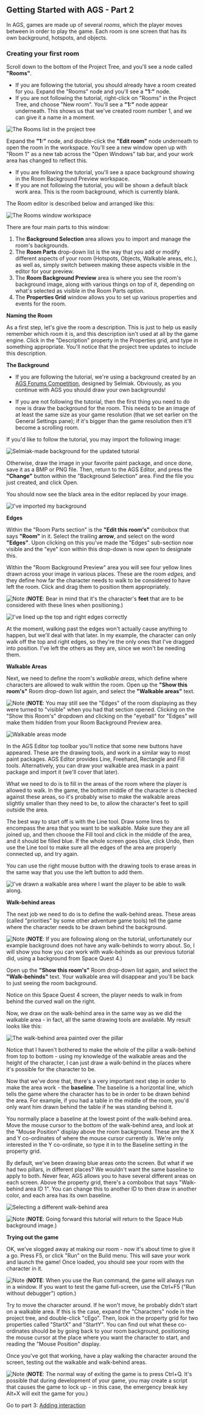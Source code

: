 ## Getting Started with AGS - Part 2

In AGS, games are made up of several *rooms*, which the player moves
between in order to play the game. Each room is one screen that has its
own background, hotspots, and objects.

### Creating your first room

Scroll down to the bottom of the Project Tree, and you'll see a node
called **"Rooms"**.

* If you are following the tutorial, you should already have a room created for you. Expand the "Rooms" node and you'll see a **"1:"** node.
* If you are not following the tutorial, right-click on "Rooms" in the Project Tree, and choose "New room". You'll see a **"1:"** node appear underneath. This shows us that we've created room number 1, and we can give it a name in a moment.

![The Rooms list in the project tree](https://user-images.githubusercontent.com/31778541/79384126-550a8080-7f34-11ea-89b6-39a87845acdf.png)

Expand the **"1:"** node, and double-click the **"Edit room"** node underneath
to open the room in the workspace. You'll see a new window open up with "Room 1" as a new tab across the "Open Windows" tab bar, and your work area has changed to reflect this.

* If you are following the tutorial, you'll see a space background showing in the Room Background Preview workspace.
* If you are not following the tutorial, you will be shown a default black work area. This is the room background, which is currently blank.

The Room editor is described below and arranged like this:

![The Rooms window workspace](https://user-images.githubusercontent.com/31778541/79386888-ca785000-7f38-11ea-858d-285dd93ec5f6.png)

There are four main parts to this window:

1. The **Background Selection** area allows you to import and manage the room's backgrounds.
2. The **Room Parts** drop-down list is the way that you add or modify different aspects of your room (Hotspots, Objects, Walkable areas, etc.), as well as, simply switch between making these aspects visible in the editor for your preview.
3. The **Room Background Preview** area is where you see the room's
    background image, along with various things on top of it, depending
    on what's selected as visible in the Room Parts option.
4. The **Properties Grid** window allows you to set up various properties and
    events for the room.

**Naming the Room**

As a first step, let's give the room a description. This is just to help
us easily remember which room it is, and this description isn't used at
all by the game engine. Click in the "Description" property in the
Properties grid, and type in something appropriate. You'll notice that the
project tree updates to include this description.

**The Background**

* If you are following the tutorial, we're using a background created by an [AGS Forums Competition](https://www.adventuregamestudio.co.uk/forums/index.php?topic=54703.0), designed by Selmiak. Obviously, as you continue with AGS you should draw your own backgrounds!

* If you are not following the tutorial, then the first thing you need to do now is draw the background for the room.
This needs to be an image of at least the same size as your game resolution (that we set earlier on the General Settings pane); if it's bigger than the game resolution then it'll become a scrolling room.

If you'd like to follow the tutorial, you may import the following image:

![Selmiak-made background for the updated tutorial](https://user-images.githubusercontent.com/31778541/79389437-6fe0f300-7f3c-11ea-9d0c-63138adcfffb.png)

Otherwise, draw the image in your favorite paint package, and once done, save it
as a BMP or PNG file. Then, return to the AGS Editor, and press the
**"Change"** button within the "Background Selection" area. Find the file you just created, and click Open.

You should now see the black area in the editor replaced by your image.

![I've imported my background](https://user-images.githubusercontent.com/31778541/79390031-f85f9380-7f3c-11ea-96e6-ef73f7a8e809.png)

**Edges**

Within the "Room Parts section" is the **"Edit this room's"** combobox that says **"Room"** in it. Select the trailing **arrow**, and select on the word **"Edges"**. Upon clicking on this you've made the "Edges" sub-section now visible and the "eye" icon within this drop-down is now _open_ to designate this.

Within the "Room Background Preview" area you will see four yellow lines drawn across your image in various places.
These are the room *edges,* and they define how far the character needs
to walk to be considered to have left the room. Click and drag them to
position them appropriately.

![Note](images/icon_info.gif) (**NOTE**: Bear in mind that it's the character's
**feet** that are to be considered with these lines when positioning.)

![I've lined up the top and right edges correctly](https://user-images.githubusercontent.com/31778541/79390824-6a84a800-7f3e-11ea-8569-b528f294531c.png)

At the moment, walking past the edges won't actually cause anything to
happen, but we'll deal with that later. In my example, the character can
only walk off the top and right edges, so they're the only ones that
I've dragged into position. I've left the others as they are, since we
won't be needing them.

**Walkable Areas**

Next, we need to define the room's *walkable areas*, which define where
characters are allowed to walk within the room. Open up the **"Show this room's"** Room drop-down
list again, and select the **"Walkable areas"** text.

![Note](images/icon_info.gif) (**NOTE**: You may still see the "Edges" of the room displaying as they were turned to "visible" when you had that section opened. Clicking on the "Show this Room's" dropdown and clicking on the "eyeball" for "Edges" will make them hidden from your Room Background Preview area.

![Walkable areas mode](https://user-images.githubusercontent.com/31778541/79393774-0238c500-7f44-11ea-8bbc-fbc63099a1a8.png)

In the AGS Editor top toolbar you'll notice that some new buttons have appeared. These
are the drawing tools, and work in a similar way to most paint packages.
AGS Editor provides Line, Freehand, Rectangle and Fill tools. Alternatively,
you can draw your walkable area mask in a paint package and import it
(we'll cover that later).

What we need to do is to fill in the areas of the room where the player
is allowed to walk. In the game, the bottom middle of the character is
checked against these areas, so it's probably wise to make the walkable
areas slightly smaller than they need to be, to allow the character's
feet to spill outside the area.

The best way to start off is with the Line tool. Draw some lines to
encompass the area that you want to be walkable. Make sure they are all
joined up, and then choose the Fill tool and click in the middle of the
area, and it should be filled blue. If the whole screen goes blue, click
Undo, then use the Line tool to make sure all the edges of the area are
properly connected up, and try again.

You can use the right mouse button with the drawing tools to erase areas
in the same way that you use the left button to add them.

![I've drawn a walkable area where I want the player to be able to walk along.](https://user-images.githubusercontent.com/31778541/79393916-45933380-7f44-11ea-89b8-42d46a89153c.png)

**Walk-behind areas**

The next job we need to do is to define the walk-behind areas. These
areas (called "priorities" by some other adventure game tools) tell the
game where the character needs to be drawn behind the background.

![Note](images/icon_info.gif) (**NOTE**: If you are following along on the tutorial, unfortunately our example background does not have any walk-behinds to worry about. So, I will show you how you can work with walk-behinds as our previous tutorial did, using a background from Space Quest 4.)

Open up the **"Show this room's"** Room drop-down
list again, and select the **"Walk-behinds"** text. Your walkable area will
disappear and you'll be back to just seeing the room background.

Notice on this Space Quest 4 screen, the player needs to walk in from behind the curved wall on the right.

Now, we draw on the walk-behind area in the same way as we did the
walkable area - in fact, all the same drawing tools are available. My
result looks like this:

![The walk-behind area painted over the pillar](images/intro2_7.jpg)

Notice that I haven't bothered to make the whole of the pillar a
walk-behind from top to bottom - using my knowledge of the walkable
areas and the height of the character, I can just draw a walk-behind in
the places where it's possible for the character to be.

Now that we've done that, there's a very important next step in order to
make the area work - the **baseline**. The baseline is a horizontal
line, which tells the game where the character has to be in order to be
drawn behind the area. For example, if you had a table in the middle of
the room, you'd only want him drawn behind the table if he was standing
behind it.

You normally place a baseline at the lowest point of the walk-behind
area. Move the mouse cursor to the bottom of the walk-behind area, and
look at the "Mouse Position" display above the room background. These
are the X and Y co-ordinates of where the mouse cursor currently is.
We're only interested in the Y co-ordinate, so type it in to the
Baseline setting in the property grid.

By default, we've been drawing blue areas onto the screen. But what if
we had two pillars, in different places? We wouldn't want the same
baseline to apply to both. Never fear, AGS allows you to have several
different areas on each screen. Above the property grid, there's a
combobox that says "Walk-behind area ID 1". You can change this to another ID to then draw
in another color, and each area has its own baseline.

![Selecting a different walk-behind area](images/intro2_8.jpg)

![Note](images/icon_info.gif) (**NOTE**: Going forward this tutorial will return to the Space Hub background image.)

**Trying out the game**

OK, we've slogged away at making our room - now it's about time to give
it a go. Press F5, or click "Run" on the Build menu. This will save your
work and launch the game! Once loaded, you should see your room with the
character in it.

![Note](images/icon_info.gif) (**NOTE**: When you use the Run command, the game will always run in a window.
If you want to test the game full-screen, use the Ctrl+F5
("Run without debugger") option.)

Try to move the character around. If he won't move, he probably didn't
start on a walkable area. If this is the case, expand the "Characters"
node in the project tree, and double-click "cEgo". Then, look in the
property grid for two properties called "StartX" and "StartY". You can
find out what these co-ordinates should be by going back to your room
background, positioning the mouse cursor at the place where you want the
character to start, and reading the "Mouse Position" display.

Once you've got that working, have a play walking the character around
the screen, testing out the walkable and walk-behind areas.

![Note](images/icon_info.gif) (**NOTE**: The normal way of exiting the game is to press Ctrl+Q. It's possible
that during development of your game, you may create a script that
causes the game to lock up - in this case, the emergency break key
Alt+X will exit the game for you.)

Go to part 3: [Adding interaction](acintro3)
